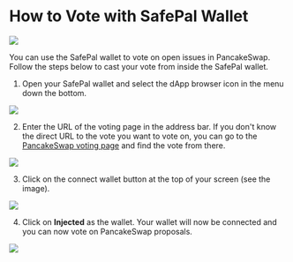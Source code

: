 # How to Vote with SafePal Wallet

![](../../.gitbook/assets/docs-masthead-8-.png)

You can use the SafePal wallet to vote on open issues in PancakeSwap. Follow the steps below to cast your vote from inside the SafePal wallet.

1. Open your SafePal wallet and select the dApp browser icon in the menu down the bottom.

![](../../.gitbook/assets/safepal-1.png)

2. Enter the URL of the voting page in the address bar. If you don't know the direct URL to the vote you want to vote on, you can go to the [PancakeSwap voting page](https://voting.pancakeswap.finance/) and find the vote from there.

![](../../.gitbook/assets/safepal-2.png)

3. Click on the connect wallet button at the top of your screen \(see the image\). 

![](../../.gitbook/assets/safepal-3.png)

4. Click on **Injected** as the wallet. Your wallet will now be connected and you can now vote on PancakeSwap proposals.

![](../../.gitbook/assets/safepal-4.png)



